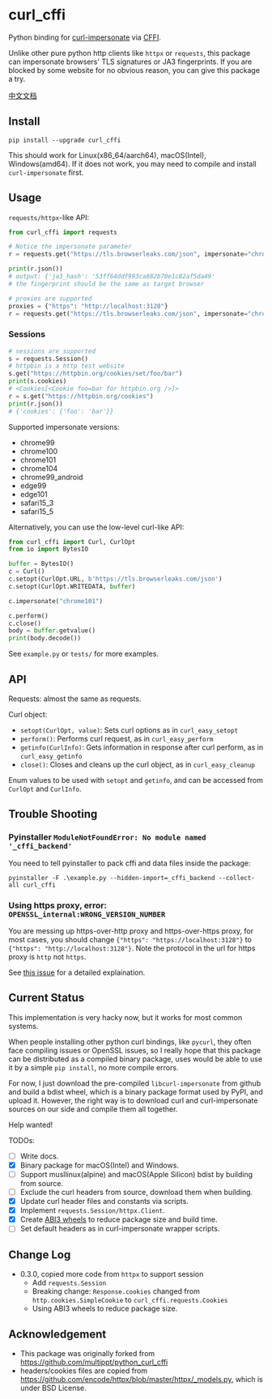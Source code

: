 # curl_cffi

Python binding for [curl-impersonate](https://github.com/lwthiker/curl-impersonate)
via [CFFI](https://cffi.readthedocs.io/en/latest/).

Unlike other pure python http clients like `httpx` or `requests`, this package can
impersonate browsers' TLS signatures or JA3 fingerprints. If you are blocked by some
website for no obvious reason, you can give this package a try.

[中文文档](README-zh.md)

## Install

    pip install --upgrade curl_cffi

This should work for Linux(x86_64/aarch64), macOS(Intel), Windows(amd64). If it does not
work, you may need to compile and install `curl-impersonate` first.

## Usage

`requests/httpx`-like API:

```python
from curl_cffi import requests

# Notice the impersonate parameter
r = requests.get("https://tls.browserleaks.com/json", impersonate="chrome101")

print(r.json())
# output: {'ja3_hash': '53ff64ddf993ca882b70e1c82af5da49'
# the fingerprint should be the same as target browser

# proxies are supported
proxies = {"https": "http://localhost:3128"}
r = requests.get("https://tls.browserleaks.com/json", impersonate="chrome101", proxies=proxies)
```

### Sessions

```python
# sessions are supported
s = requests.Session()
# httpbin is a http test website
s.get("https://httpbin.org/cookies/set/foo/bar")
print(s.cookies)
# <Cookies[<Cookie foo=bar for httpbin.org />]>
r = s.get("https://httpbin.org/cookies")
print(r.json())
# {'cookies': {'foo': 'bar'}}
```

Supported impersonate versions:

- chrome99
- chrome100
- chrome101
- chrome104
- chrome99_android
- edge99
- edge101
- safari15_3
- safari15_5

Alternatively, you can use the low-level curl-like API:

```python
from curl_cffi import Curl, CurlOpt
from io import BytesIO

buffer = BytesIO()
c = Curl()
c.setopt(CurlOpt.URL, b'https://tls.browserleaks.com/json')
c.setopt(CurlOpt.WRITEDATA, buffer)

c.impersonate("chrome101")

c.perform()
c.close()
body = buffer.getvalue()
print(body.decode())
```

See `example.py` or `tests/` for more examples.

## API

Requests: almost the same as requests.

Curl object:

* `setopt(CurlOpt, value)`: Sets curl options as in `curl_easy_setopt`
* `perform()`: Performs curl request, as in `curl_easy_perform`
* `getinfo(CurlInfo)`: Gets information in response after curl perform, as in `curl_easy_getinfo`
* `close()`: Closes and cleans up the curl object, as in `curl_easy_cleanup`

Enum values to be used with `setopt` and `getinfo`, and can be accessed from `CurlOpt` and `CurlInfo`.

## Trouble Shooting

### Pyinstaller `ModuleNotFoundError: No module named '_cffi_backend'`

You need to tell pyinstaller to pack cffi and data files inside the package:

    pyinstaller -F .\example.py --hidden-import=_cffi_backend --collect-all curl_cffi

### Using https proxy, error: `OPENSSL_internal:WRONG_VERSION_NUMBER`

You are messing up https-over-http proxy and https-over-https proxy, for most cases, you
should change `{"https": "https://localhost:3128"}` to `{"https": "http://localhost:3128"}`.
Note the protocol in the url for https proxy is `http` not `https`.

See [this issue](https://github.com/yifeikong/curl_cffi/issues/6#issuecomment-1415162495) for a detailed explaination.

## Current Status

This implementation is very hacky now, but it works for most common systems.

When people installing other python curl bindings, like `pycurl`, they often face
compiling issues or OpenSSL issues, so I really hope that this package can be distributed
as a compiled binary package, uses would be able to use it by a simple `pip install`, no
more compile errors.

For now, I just download the pre-compiled `libcurl-impersonate` from github and build a
bdist wheel, which is a binary package format used by PyPI, and upload it. However, the
right way is to download curl and curl-impersonate sources on our side and compile them
all together.

Help wanted!

TODOs:

- [ ] Write docs.
- [x] Binary package for macOS(Intel) and Windows.
- [ ] Support musllinux(alpine) and macOS(Apple Silicon) bdist by building from source.
- [ ] Exclude the curl headers from source, download them when building.
- [x] Update curl header files and constants via scripts.
- [x] Implement `requests.Session/httpx.Client`.
- [x] Create [ABI3 wheels](https://cibuildwheel.readthedocs.io/en/stable/faq/#abi3) to reduce package size and build time.
- [ ] Set default headers as in curl-impersonate wrapper scripts.

## Change Log

- 0.3.0, copied more code from `httpx` to support session
    - Add `requests.Session`
    - Breaking change: `Response.cookies` changed from `http.cookies.SimpleCookie` to `curl_cffi.requests.Cookies`
    - Using ABI3 wheels to reduce package size.

## Acknowledgement

- This package was originally forked from https://github.com/multippt/python_curl_cffi
- headers/cookies files are copied from https://github.com/encode/httpx/blob/master/httpx/_models.py, which is under BSD License.

